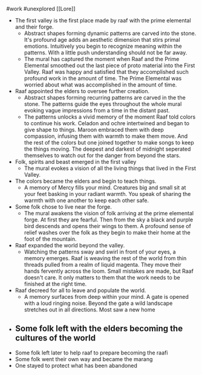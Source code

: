 #work #unexplored 
[[Lore]]

- The first valley is the first place made by raaf with the prime elemental and their forge.
	- Abstract shapes forming dynamic patterns are carved into the stone. It's profound age adds an aesthetic dimension that stirs primal emotions. Intuitively you begin to recognize meaning within the patterns. With a little push understanding should not be far away.
	- The mural has captured the moment when Raaf and the Prime Elemental smoothed out the last piece of proto material into the First Valley. Raaf was happy and satisfied that they accomplished such profound work in the amount of time. The Prime Elemental was worried about what was accomplished in the amount of time.
- Raaf appointed the elders to oversee further creation.
	- Abstract shapes forming recurring patterns are carved in the the stone. The patterns guide the eyes throughout the whole mural evoking vague impressions from a time in the distant past. 
	- The patterns unlocks a vivid memory of the moment Raaf told colors to continue his work.  Celadon and ochre intertwined and began to give shape to things.  Maroon embraced them with deep compassion, infusing them with warmth to make them move. And the rest of the colors but one joined together to make songs to keep the things moving. The deepest and darkest of midnight seperated themselves to watch out for the danger from beyond the stars.
- Folk, spirits and beast emerged in the first valley
	- The mural evokes a vision of all the living things that lived in the First Valley. 
- The colors became the elders and begin to teach things.
	- A memory of Mercy fills your mind. Creatures big and small sit at your feet basking in your radiant warmth. You speak of sharing the warmth with one another to keep each other safe. 
- Some folk chose to live near the forge.
	- The mural awakens the vision of folk arriving at the prime elemental forge. At first they are fearful. Then from the sky a black and purple bird descends and opens their wings to them. A profound sense of relief washes over the folk as they begin to make their home at the foot of the mountain.
- Raaf expanded the world beyond the valley.
	- Watching the patterns sway and swirl in front of your eyes, a memory emerges. Raaf is weaving the rest of the world from thin threads pulled from a realm of liquid magenta. They move their hands fervently across the loom. Small mistakes are made, but Raaf doesn't care. It only matters to them that the work needs to be finished at the right time.  
- Raaf decreed for all to leave and populate the world.
	- A memory surfaces from deep within your mind. A gate is opened with a loud ringing noise. Beyond the gate a wild landscape stretches out in all directions. Most saw a new home 
- Some folk left with the elders becoming the cultures of the world
	- 
- Some folk left later to help raaf to prepare becoming the raafi
- Some folk went their own way and became the marang
- One stayed to protect what has been abandoned